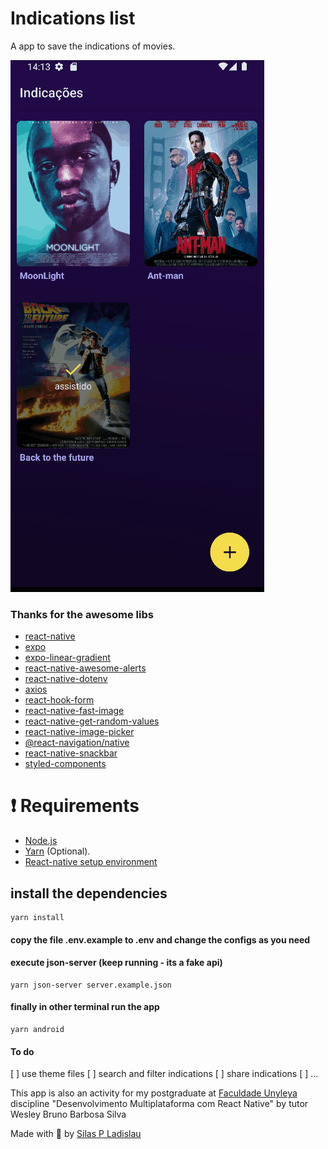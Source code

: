# Indications list

A app to save the indications of movies.



![demo](demo.gif)

### Thanks for the awesome libs

- [react-native](https://reactnative.dev/)
- [expo](https://expo.dev/)
- [expo-linear-gradient](https://docs.expo.dev/versions/latest/sdk/linear-gradient/)
- [react-native-awesome-alerts](https://github.com/rishabhbhatia/react-native-awesome-alerts)
- [react-native-dotenv](https://github.com/goatandsheep/react-native-dotenv)
- [axios](https://github.com/axios/axios)
- [react-hook-form](https://github.com/react-hook-form/react-hook-form)
- [react-native-fast-image](https://github.com/DylanVann/react-native-fast-image)
- [react-native-get-random-values](https://github.com/LinusU/react-native-get-random-values)
- [react-native-image-picker](https://github.com/react-native-image-picker/react-native-image-picker)
- [@react-navigation/native](https://github.com/react-navigation/react-navigation)
- [react-native-snackbar](https://github.com/cooperka/react-native-snackbar)
- [styled-components](https://github.com/styled-components/styled-components)

# ❗️ Requirements

- [Node.js](https://nodejs.org/en/)
- [Yarn](https://classic.yarnpkg.com/en/) (Optional).
- [React-native setup environment](https://reactnative.dev/docs/environment-setup)


## install the dependencies
```
yarn install
```

#### copy the file .env.example to .env and change the configs as you need

#### execute json-server (keep running - its a fake api)
```
yarn json-server server.example.json
```

#### finally in other terminal run the app
```
yarn android
```

#### To do
[ ] use theme files
[ ] search and filter indications
[ ] share indications
[ ] ...


This app is also an activity for my postgraduate at [Faculdade Unyleya](https://unyleya.edu.br/)
discipline "Desenvolvimento Multiplataforma com React Native" by tutor Wesley Bruno Barbosa Silva

Made with 💜 by [Silas P Ladislau](https://www.linkedin.com/in/silas-pinho-ladislau-2993b329)